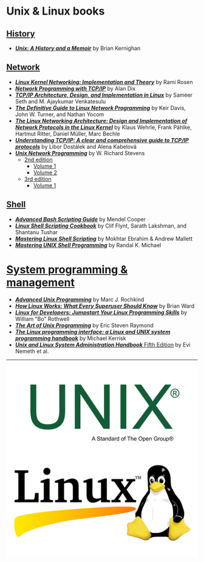 # Unix & Linux books

## [History](./books/history)

* [**_Unix: A History and a Memoir_**](./books/history/UNIX-A-History-and-a-Memoir_RuLit_Me_616356.pdf) by Brian Kernighan

## [Network](./books/network/)

* [**_Linux Kernel Networking: Implementation and Theory_**](./books/network/Linux%20Kernel%20Networking%20-%20Implementation%20and%20Theory.pdf) by Rami Rosen
* [**_Network Programming with TCP/IP_**](./books/network/Network%20Programming%20With%20TCP_IP.pdf) by Alan Dix
* [**_TCP/IP Architecture, Design, and Implementation in Linux_**](./books/network/TCP_IP_ARCHITECTURE_DESIGN_AND_IMPLEMENT.pdf) by Sameer Seth and M. Ajaykumar Venkatesulu
* [**_The Definitive Guide to Linux Network Programming_**](./books/network/The%20Definitive%20Guide%20to%20Linux%20Network%20Programming.pdf) by Keir Davis, John W. Turner, and Nathan Yocom
* [**_The Linux Networking Architecture: Design and Implementation of Network Protocols in the Linux Kernel_**](./books/network/The%20Linux%20Networking%20Architecture%20Design%20and%20Implementation%20of%20Network%20Protocols%20in%20the%20Linux%20Kernel.pdf) by Klaus Wehrle, Frank Pählke, Hartmut Ritter, Daniel Müller, Marc Bechle
* [**_Understanding TCP/IP: A clear and comprehensive guide to TCP/IP protocols_**](./books/network/Understanding%20TCP_IP%20a%20clear%20and%20comprehensive%20guide%20to%20TCP_IP%20protocols.pdf) by Libor Dostálek and Alena Kabelová
* [**_Unix Network Programming_**](./books/network/Unix%20Network%20Programming%20-%20W.%20Richard%20Stevens/) by W. Richard Stevens
    * [2nd edition](./books/network/Unix%20Network%20Programming%20-%20W.%20Richard%20Stevens/2nd%20Edition/)
        * [Volume 1](./books/network/Unix%20Network%20Programming%20-%20W.%20Richard%20Stevens/2nd%20Edition/Unix%20Network%20Programming%20-%20W.%20Richard%20Stevens%20-%202nd%20Edition%20Volume%201.pdf)
        * [Volume 2](./books/network/Unix%20Network%20Programming%20-%20W.%20Richard%20Stevens/2nd%20Edition/Unix%20Network%20Programming%20-%20W.%20Richard%20Stevens%20-%202nd%20Edition%20Volume%202.pdf)
    * [3rd edition](./books/network/Unix%20Network%20Programming%20-%20W.%20Richard%20Stevens/3rd%20Edition/)
        * [Volume 1](./books/network/Unix%20Network%20Programming%20-%20W.%20Richard%20Stevens/3rd%20Edition/Unix%20Network%20Programming%20-%20W.%20Richard%20Stevens%20-%203rd%20Edition%20Volume%201.pdf)

## [Shell](./books/shell/)

* [**_Advanced Bash Scripting Guide_**](./books/shell/0245-advanced-bash-scripting-guide.pdf) by Mendel Cooper
* [**_Linux Shell Scripting Cookbook_**](./books/shell/Linux%20Shell%20Scripting%20Cookbook%20-%20Third%20Edition.pdf) by Clif Flynt, Sarath Lakshman, and Shantanu Tushar
* [**_Mastering Linux Shell Scripting_**](./books/shell/mastering-linux-shell-scripting.pdf) by Mokhtar Ebrahim & Andrew Mallett
* [**_Mastering UNIX Shell Programming_**](./books/shell/Mastering%20UNIX%20Shell%20Scripting.pdf) by Randal K. Michael

# [System programming & management](./books/system/)

* [**_Advanced Unix Programming_**](./books/system/Advanced%20Unix%20Programming%202nd%20Edition%20by%20Marc%20J.%20Rochkind.pdf) by Marc J. Rochkind
* [**_How Linux Works: What Every Superuser Should Know_**](./books/system/How%20Linux%20Works%20What%20Every%20Superuser%20Should%20Know%202nd%20Edition.pdf) by Brian Ward
* [**_Linux for Developers: Jumpstart Your Linux Programming Skills_**](./books/system/Linux%20for%20Developers%20Jumpstart%20Your%20Linux%20Programming%20Skills.pdf) by William "Bo" Rothwell
* [**_The Art of Unix Programming_**](./books/system/The%20Art%20of%20Unix%20Programming%20by%20Eric%20Steven%20Raymond.pdf) by Eric Steven Raymond
* [**_The Linux programming interface: a Linux and UNIX system programming handbook_**](./books/system/The%20Linux%20programming%20interface%20a%20Linux%20and%20UNIX%20system%20programming%20handbook%20(Michael%20Kerrisk)%20(z-lib.org).pdf) by Michael Kerrisk
* [**_Unix and Linux System Administration Handbook_** Fifth Edition](./books/system/2017%20Nemeth%20Evi%20etal%20-%20UNIX%20and%20Linux%20System%20Administration%20Handbook[5thED]_Rell.pdf) by Evi Nemeth et al.

----

![Unix & Linux](./Unix%20%26%20Linux.png)